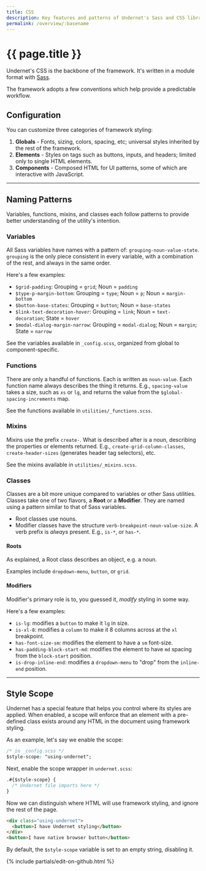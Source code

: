 ```yaml
---
title: CSS
description: Key features and patterns of Undernet's Sass and CSS library.
permalink: /overview/:basename
---
```


# {{ page.title }}

Undernet's CSS is the backbone of the framework. It's written in a module format with [Sass](https://sass-lang.com/).

The framework adopts a few conventions which help provide a predictable workflow.

## Configuration

You can customize three categories of framework styling:

1. **Globals** - Fonts, sizing, colors, spacing, etc; universal styles inherited by the rest of the framework.
2. **Elements** - Styles on tags such as buttons, inputs, and headers; limited only to single HTML elements.
3. **Components** - Composed HTML for UI patterns, some of which are interactive with JavaScript.

---

## Naming Patterns

Variables, functions, mixins, and classes each follow patterns to provide better understanding of the utility's intention.

### Variables

All Sass variables have names with a pattern of: `grouping-noun-value-state`. `grouping` is the only piece consistent in every variable, with a combination of the rest, and always in the same order.

Here's a few examples:

- `$grid-padding`: Grouping = `grid`; Noun = `padding`
- `$type-p-margin-bottom`: Grouping = `type`; Noun = `p`; Noun = `margin-bottom`
- `$button-base-states`: Grouping = `button`; Noun = `base-states`
- `$link-text-decoration-hover`: Grouping = `link`; Noun = `text-decoration`; State = `hover`
- `$modal-dialog-margin-narrow`: Grouping = `modal-dialog`; Noun = `margin`; State = `narrow`

See the variables available in `_config.scss`, organized from global to component-specific.

### Functions

There are only a handful of functions. Each is written as `noun-value`. Each function name always describes the thing it returns. E.g., `spacing-value` takes a size, such as `xs` or `lg`, and returns the value from the `$global-spacing-increments` map.

See the functions available in `utilities/_functions.scss`.

### Mixins

Mixins use the prefix `create-`. What is described after is a noun, describing the properties or elements returned. E.g., `create-grid-column-classes`, `create-header-sizes` (generates header tag selectors), etc.

See the mixins available in `utilities/_mixins.scss`.

### Classes

Classes are a bit more unique compared to variables or other Sass utilities. Classes take one of two flavors, a **Root** or a **Modifier**. They are named using a pattern similar to that of Sass variables.

- Root classes use nouns.
- Modifier classes have the structure `verb-breakpoint-noun-value-size`. A verb prefix is _always_ present. E.g., `is-*`, or `has-*`.

#### Roots

As explained, a Root class describes an object, e.g. a noun.

Examples include `dropdown-menu`, `button`, or `grid`.

#### Modifiers

Modifier's primary role is to, you guessed it, _modify_ styling in some way.

Here's a few examples:

- `is-lg`: modifies a `button` to make it `lg` in size.
- `is-xl-8`: modifies a `column` to make it 8 columns across at the `xl` breakpoint.
- `has-font-size-sm`: modifies the element to have a `sm` font-size.
- `has-padding-block-start-md`: modifies the element to have `md` spacing from the `block-start` position.
- `is-drop-inline-end`: modifies a `dropdown-menu` to "drop" from the `inline-end` position.

---

## Style Scope

Undernet has a special feature that helps you control where its styles are applied. When enabled, a scope will enforce that an element with a pre-defined class exists around any HTML in the document using framework styling.

As an example, let's say we enable the scope:

```css
/* in _config.scss */
$style-scope: "using-undernet";
```

Next, enable the scope wrapper in `undernet.scss`:

```css
.#{$style-scope} {
  /* Undernet file imports here */
}
```

Now we can distinguish where HTML will use framework styling, and ignore the rest of the page.

```html
<div class="using-undernet">
  <button>I have Undernet styling</button>
</div>
<button>I have native browser button</button>
```

By default, the `$style-scope` variable is set to an empty string, disabling it.

{% include partials/edit-on-github.html %}

